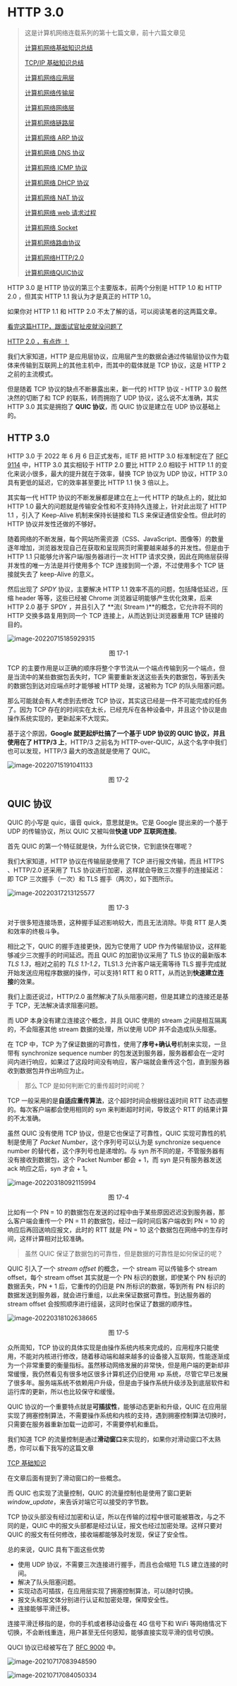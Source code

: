 # HTTP 3.0

>这是计算机网络连载系列的第十七篇文章，前十六篇文章见
>
>[计算机网络基础知识总结](https://mp.weixin.qq.com/s?__biz=MzI0ODk2NDIyMQ==&mid=2247486242&idx=1&sn=fac49b0b79515a5ed6afd4b341aff87b&chksm=e999fe30deee772637e1c52fb9001c60e60a772e7adba6701329c81974e76c57bb7b2e570225&token=850264305&lang=zh_CN#rd)
>
>[TCP/IP 基础知识总结](https://mp.weixin.qq.com/s?__biz=MzI0ODk2NDIyMQ==&mid=2247486408&idx=1&sn=c332ae7ae448f3eb98865003ecade589&chksm=e999fedadeee77cc6281d1b170bd906b58220d6cd83054bc741821f4167f1f18ceee9ba0e449&token=850264305&lang=zh_CN#rd)
>
>[计算机网络应用层](https://mp.weixin.qq.com/s?__biz=MzI0ODk2NDIyMQ==&mid=2247486507&idx=1&sn=622cc363b34bce54f4953076faa1cad6&chksm=e999f939deee702f2444df83ad9805de8c70fb88b89d299fdf0a82b3463e253f32372963c039&token=1398464113&lang=zh_CN#rd)
>
>[计算机网络传输层](https://mp.weixin.qq.com/s?__biz=MzI0ODk2NDIyMQ==&mid=2247487108&idx=1&sn=7b47f421bb1dee4edb357a10399b7fec&chksm=e999fb96deee7280a17bfff44c27ef11a60e93e48f9da738670a779ecf6accb5a6a4ebd3cbcc&token=1398464113&lang=zh_CN#rd)
>
>[计算机网络网络层](https://mp.weixin.qq.com/s?__biz=MzI0ODk2NDIyMQ==&mid=2247487683&idx=1&sn=e0949e72e039759545450852d8bc0ada&chksm=e999e5d1deee6cc7ab9e42b50329924fee39c45955516b406046605d27928825a0f628d13e7c&token=1398464113&lang=zh_CN#rd)
>
>[计算机网络链路层](https://mp.weixin.qq.com/s?__biz=MzI0ODk2NDIyMQ==&mid=2247488884&idx=1&sn=0fdb91b7f5081d2e24c82d891fcc6126&chksm=e999e066deee69704d162b97be2ff0d33225fa9a3d12e4d3bec90a34996e7db7134535f36e8e&token=1398464113&lang=zh_CN#rd)
>
>[计算机网络 ARP 协议](https://mp.weixin.qq.com/s?__biz=MzI0ODk2NDIyMQ==&mid=2247487804&idx=1&sn=f001a24a308053b3723dfb12d36045ee&chksm=e999e42edeee6d383fbb411792e22e4028bb8c2441255786f50cf848443af7b1bd5e382078dc&token=1398464113&lang=zh_CN#rd)
>
>[计算机网络 DNS 协议](https://mp.weixin.qq.com/s?__biz=MzI0ODk2NDIyMQ==&mid=2247487880&idx=1&sn=fd38ce30ae82fa7d08e5f83fabb9d497&chksm=e999e49adeee6d8c1adacbfe27dc59097e4cb9d39c6a04802b0fe61877653330e75721cbde0b&token=1398464113&lang=zh_CN#rd)
>
>[计算机网络 ICMP 协议](https://mp.weixin.qq.com/s?__biz=MzI0ODk2NDIyMQ==&mid=2247488316&idx=1&sn=360c3e6eb45e9cbd7c38f3d43e8850e7&chksm=e999e62edeee6f3806dfe9b5c8d00c5e521cae1a1e7b85fd33d7a7c64fa897b3632dd31b9d50&token=1398464113&lang=zh_CN#rd)
>
>[计算机网络 DHCP 协议](https://mp.weixin.qq.com/s?__biz=MzI0ODk2NDIyMQ==&mid=2247488546&idx=1&sn=9a8ec2b6900d930e51c55d01de3dd7b5&chksm=e999e130deee6826bac33f3f395f763b33b7cbe6809ae5e3b02a2e24daf816b13851d4f3246e&token=1398464113&lang=zh_CN#rd)
>
>[计算机网络 NAT 协议](https://mp.weixin.qq.com/s?__biz=MzI0ODk2NDIyMQ==&mid=2247495224&idx=1&sn=8146e152840c65adccf7e4e1044e3860&chksm=e99a1b2adeed923c154dac426bd36d24a1243a1d0fd6125aeade22645aafbc172fa5d930dfbe&token=1398464113&lang=zh_CN#rd)
>
>[计算机网络 web 请求过程](https://mp.weixin.qq.com/s?__biz=MzI0ODk2NDIyMQ==&mid=2247489155&idx=1&sn=8bcd1dda63e3e34c672973fd56e4f48f&chksm=e999e391deee6a8735ab4b0c0473b79cbeee577c2f8c4fb964e5ef6d932dc1614151b6a8a554&token=1398464113&lang=zh_CN#rd)
>
>[计算机网络 Socket](https://mp.weixin.qq.com/s?__biz=MzI0ODk2NDIyMQ==&mid=2247494554&idx=1&sn=6cfa7a5ac3bd443e7734b0a688b53294&chksm=e99a1e88deed979ed721e9885dcb4a0ac86bd4fd14eb76056832050762eeb9b8c7423870f2fc&token=1398464113&lang=zh_CN#rd)
>
>[计算机网络路由协议](https://mp.weixin.qq.com/s?__biz=MzI0ODk2NDIyMQ==&mid=2247496972&idx=1&sn=fa73c2e35ae34f3e0a8f0055cd78825c&chksm=e99a001edeed890883feda823a31dbb537461de86f33b14a00c271a1b0bf097ead0905e5fe0a&token=1398464113&lang=zh_CN#rd)
>
>[计算机网络HTTP/2.0](https://github.com/crisxuan/bestJavaer/blob/master/computer-network/network-http2.0.md)
>
>[计算机网络QUIC协议](https://github.com/crisxuan/bestJavaer/blob/master/computer-network/network-quic.md)

HTTP 3.0 是 HTTP 协议的第三个主要版本，前两个分别是 HTTP 1.0 和 HTTP 2.0 ，但其实 HTTP 1.1 我认为才是真正的 HTTP 1.0。

如果你对 HTTP 1.1 和 HTTP 2.0 不太了解的话，可以阅读笔者的这两篇文章。

[看完这篇HTTP，跟面试官扯皮就没问题了](https://mp.weixin.qq.com/s?__biz=MzkwMDE1MzkwNQ==&mid=2247496030&idx=1&sn=82f56874f82f372af71e23a8e385f8cd&chksm=c04ae600f73d6f16d707c1d32b00e3f0d47e893c9cf59a2eb60ace418943aeb5c5c679cb27ea&token=920849200&lang=zh_CN#rd)

[HTTP 2.0 ，有点炸 ！](https://mp.weixin.qq.com/s?__biz=MzI0ODk2NDIyMQ==&mid=2247492836&idx=1&sn=d48541fc7c7f5aeb0134ebd67ccf27f2&chksm=e99a11f6deed98e04ee6ea4c99f54bfe2876a78957a8cc0ac46014b4c0d7f7b283faf97e7eff&token=772859712&lang=zh_CN#rd)

我们大家知道，HTTP 是应用层协议，应用层产生的数据会通过传输层协议作为载体来传输到互联网上的其他主机中，而其中的载体就是 TCP 协议，这是 HTTP 2 之前的主流模式。

但是随着 TCP 协议的缺点不断暴露出来，新一代的 HTTP 协议 - HTTP 3.0 毅然决然的切断了和 TCP 的联系，转而拥抱了 UDP 协议，这么说不太准确，其实 HTTP 3.0 其实是拥抱了 **QUIC 协议**，而 QUIC 协议是建立在 UDP 协议基础上的。

## HTTP 3.0 

HTTP 3.0 于 2022 年 6 月 6 日正式发布，IETF 把 HTTP 3.0 标准制定在了 [RFC 9114](https://datatracker.ietf.org/doc/html/rfc9114) 中，HTTP 3.0 其实相较于 HTTP 2.0 要比 HTTP 2.0 相较于 HTTP 1.1 的变化来说小很多，最大的提升就在于效率，替换 TCP 协议为 UDP 协议，HTTP 3.0 具有更低的延迟，它的效率甚至要比 HTTP 1.1 快 3 倍以上。

其实每一代 HTTP 协议的不断发展都是建立在上一代 HTTP 的缺点上的，就比如 HTTP 1.0 最大的问题就是传输安全性和不支持持久连接上，针对此出现了 HTTP 1.1 ，引入了 Keep-Alive 机制来保持长链接和 TLS 来保证通信安全性。但此时的 HTTP 协议并发性还做的不够好。

随着网络的不断发展，每个网站所需资源（CSS、JavaScript、图像等）的数量逐年增加，浏览器发现自己在获取和呈现网页时需要越来越多的并发性。但是由于 HTTP 1.1 只能够允许客户端/服务器进行一次 HTTP 请求交换，因此在网络层获得并发性的唯一方法是并行使用多个 TCP 连接到同一个源，不过使用多个 TCP 链接就失去了  keep-Alive 的意义。

然后出现了 *SPDY* 协议，主要解决 HTTP 1.1 效率不高的问题，包括降低延迟，压缩 header 等等，这些已经被 Chrome 浏览器证明能够产生优化效果，后来 HTTP 2.0 基于 SPDY ，并且引入了 **流( Stream )**的概念，它允许将不同的 HTTP 交换多路复用到同一个 TCP 连接上，从而达到让浏览器重用 TCP 链接的目的。

![image-20220715185929315](https://picturesforarticle.oss-cn-beijing.aliyuncs.com/img/image-20220715185929315.png)

<div align = "center">图 17-1</div>

TCP 的主要作用是以正确的顺序将整个字节流从一个端点传输到另一个端点，但是当流中的某些数据包丢失时，TCP 需要重新发送这些丢失的数据包，等到丢失的数据包到达对应端点时才能够被 HTTP 处理，这被称为 TCP 的队头阻塞问题。

那么可能就会有人考虑到去修改 TCP 协议，其实这已经是一件不可能完成的任务了。因为 TCP 存在的时间实在太长，已经充斥在各种设备中，并且这个协议是由操作系统实现的，更新起来不大现实。

基于这个原因，**Google 就更起炉灶搞了一个基于 UDP 协议的 QUIC 协议，并且使用在了 HTTP/3 上**，HTTP/3 之前名为 HTTP-over-QUIC，从这个名字中我们也可以发现，HTTP/3 最大的改造就是使用了 QUIC。

![image-20220715191041133](https://picturesforarticle.oss-cn-beijing.aliyuncs.com/img/image-20220715191041133.png)

<div align = "center">图 17-2</div>

## QUIC 协议

QUIC 的小写是 quic，谐音 quick，意思就是`快`。它是 Google 提出来的一个基于 UDP 的传输协议，所以 QUIC 又被叫做**快速 UDP 互联网连接**。

首先 QUIC 的第一个特征就是快，为什么说它快，它到底快在哪呢？

我们大家知道，HTTP 协议在传输层是使用了 TCP 进行报文传输，而且 HTTPS 、HTTP/2.0 还采用了 TLS 协议进行加密，这样就会导致三次握手的连接延迟：即 TCP 三次握手（一次）和 TLS 握手（两次），如下图所示。

![image-20220317213125577](https://tva1.sinaimg.cn/large/e6c9d24ely1h0d7crqxlkj213b0u0jww.jpg)

<div align = "center">图 17-3</div>

对于很多短连接场景，这种握手延迟影响较大，而且无法消除。毕竟 RTT 是人类和效率的终极斗争。

相比之下，QUIC 的握手连接更快，因为它使用了 UDP 作为传输层协议，这样能够减少三次握手的时间延迟。而且 QUIC 的加密协议采用了 TLS 协议的最新版本 *TLS 1.3*，相对之前的 *TLS 1.1-1.2*，TLS1.3 允许客户端无需等待 TLS 握手完成就开始发送应用程序数据的操作，可以支持1 RTT 和 0 RTT，从而达到**快速建立连接**的效果。

我们上面还说过，HTTP/2.0 虽然解决了队头阻塞问题，但是其建立的连接还是基于 TCP，无法解决请求阻塞问题。

而 UDP 本身没有建立连接这个概念，并且 QUIC 使用的 stream 之间是相互隔离的，不会阻塞其他 stream 数据的处理，所以使用 UDP 并不会造成队头阻塞。

在 TCP 中，TCP 为了保证数据的可靠性，使用了**序号+确认号**机制来实现，一旦带有 synchronize sequence number 的包发送到服务器，服务器都会在一定时间内进行响应，如果过了这段时间没有响应，客户端就会重传这个包，直到服务器收到数据包并作出响应为止。

>那么 TCP 是如何判断它的重传超时时间呢？

TCP 一般采用的是**自适应重传算法**，这个超时时间会根据往返时间 RTT 动态调整的。每次客户端都会使用相同的 syn 来判断超时时间，导致这个 RTT 的结果计算的不太准确。

虽然 QUIC 没有使用 TCP 协议，但是它也保证了可靠性，QUIC 实现可靠性的机制是使用了 *Packet Number*，这个序列号可以认为是 synchronize  sequence number 的替代者，这个序列号也是递增的。与 syn 所不同的是，不管服务器有没有接收到数据包，这个 Packet Number 都会 + 1，而 syn 是只有服务器发送 ack 响应之后，syn 才会 + 1。

![image-20220318092115994](https://tva1.sinaimg.cn/large/e6c9d24ely1h0drvdgzb3j21510u0wh7.jpg)

<div align = "center">图 17-4</div>

比如有一个 PN = 10 的数据包在发送的过程中由于某些原因迟迟没到服务器，那么客户端会重传一个 PN = 11 的数据包，经过一段时间后客户端收到 PN = 10 的响应后再回送响应报文，此时的 RTT 就是 PN = 10 这个数据包在网络中的生存时间，这样计算相对比较准确。

>虽然 QUIC 保证了数据包的可靠性，但是数据的可靠性是如何保证的呢？

QUIC 引入了一个 *stream offset* 的概念，一个 stream 可以传输多个 stream offset，每个 stream offset 其实就是一个 PN 标识的数据，即使某个 PN 标识的数据丢失，PN + 1 后，它重传的仍旧是 PN 所标识的数据，等到所有 PN 标识的数据发送到服务器，就会进行重组，以此来保证数据可靠性。到达服务器的 stream offset 会按照顺序进行组装，这同时也保证了数据的顺序性。

![image-20220318102638665](https://tva1.sinaimg.cn/large/e6c9d24ely1h0dtrehfv1j21ay0u0djl.jpg)

<div align = "center">图 17-5</div>

众所周知，TCP 协议的具体实现是由操作系统内核来完成的，应用程序只能使用，不能对内核进行修改，随着移动端和越来越多的设备接入互联网，性能逐渐成为一个非常重要的衡量指标。虽然移动网络发展的非常快，但是用户端的更新却非常缓慢，我仍然看见有很多地区很多计算机还仍旧使用 xp 系统，尽管它早已发展了很多年。服务端系统不依赖用户升级，但是由于操作系统升级涉及到底层软件和运行库的更新，所以也比较保守和缓慢。

QUIC 协议的一个重要特点就是**可插拔性**，能够动态更新和升级，QUIC 在应用层实现了拥塞控制算法，不需要操作系统和内核的支持，遇到拥塞控制算法切换时，只需要在服务器重新加载一边即可，不需要停机和重启。

我们知道 TCP 的流量控制是通过**滑动窗口**来实现的，如果你对滑动窗口不太熟悉，你可以看下我写的这篇文章 

[TCP 基础知识](https://mp.weixin.qq.com/s?__biz=MzI0ODk2NDIyMQ==&mid=2247491621&idx=1&sn=78a182f89093ef1cc807bdef21cdcb4d&chksm=e99a1537deed9c2169257574c17877933b68fadd061f371c2f53a50e7f640d52f5f1667c895c&token=2108481110&lang=zh_CN#rd) 

在文章后面有提到了滑动窗口的一些概念。

而 QUIC 也实现了流量控制，QUIC 的流量控制也是使用了窗口更新 *window_update*，来告诉对端它可以接受的字节数。

TCP 协议头部没有经过加密和认证，所以在传输的过程中很可能被篡改，与之不同的是，QUIC 中的报文头部都是经过认证，报文也经过加密处理。这样只要对 QUIC 的报文有任何修改，接收端都能够及时发现，保证了安全性。

总的来说，QUIC 具有下面这些优势

* 使用 UDP 协议，不需要三次连接进行握手，而且也会缩短 TLS 建立连接的时间。
* 解决了队头阻塞问题。
* 实现动态可插拔，在应用层实现了拥塞控制算法，可以随时切换。
* 报文头和报文体分别进行认证和加密处理，保障安全性。
* 连接能够平滑迁移。

连接平滑迁移指的是，你的手机或者移动设备在 4G 信号下和 WiFi 等网络情况下切换，不会断线重连，用户甚至无任何感知，能够直接实现平滑的信号切换。

QUCI 协议已经被写在了 [RFC 9000](https://datatracker.ietf.org/doc/html/rfc9000) 中。

![image-20210717083948590](https://tva1.sinaimg.cn/large/008i3skNly1gsjnhb9f5xj319s0tsn4g.jpg)

![image-20210717084050334](https://tva1.sinaimg.cn/large/008i3skNly1gsjnidv1r3j315s0fs40g.jpg)

